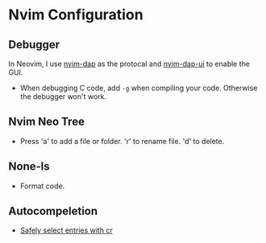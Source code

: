 # Nvim Configuration

## Debugger
In Neovim, I use [nvim-dap](https://github.com/mfussenegger/nvim-dap) as the protocal and [nvim-dap-ui](https://github.com/rcarriga/nvim-dap-ui) to enable the GUI.

- When debugging C code, add `-g` when compiling your code. Otherwise the debugger won't work.

## Nvim Neo Tree
- Press 'a' to add a file or folder. 'r' to rename file. 'd' to delete.

## None-ls
- Format code.

## Autocompeletion
- [Safely select entries with cr](https://github.com/hrsh7th/nvim-cmp/wiki/Example-mappings#safely-select-entries-with-cr)
